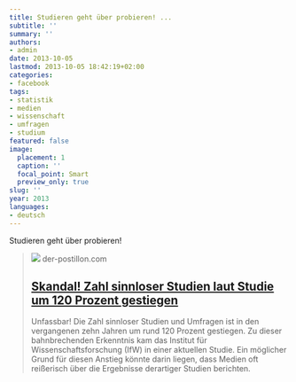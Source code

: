 ```yaml
---
title: Studieren geht über probieren! ...
subtitle: ''
summary: ''
authors:
- admin
date: 2013-10-05
lastmod: 2013-10-05 18:42:19+02:00
categories:
- facebook
tags:
- statistik
- medien
- wissenschaft
- umfragen
- studium
featured: false
image:
  placement: 1
  caption: ''
  focal_point: Smart
  preview_only: true
slug: ''
year: 2013
languages:
- deutsch
---
```


Studieren geht über probieren!
> [![](https://4.bp.blogspot.com/-R9tSgvKI7CE/UtB48cdQMfI/AAAAAAAAX-I/PdiuTmkMOZU/w1600/Fotolia_35316683_S.jpg)](http://www.der-postillon.com/2012/03/skandal-zahl-sinnloser-studien-um-120.html)
> der-postillon.com
> ## [Skandal! Zahl sinnloser Studien laut Studie um 120 Prozent gestiegen](http://www.der-postillon.com/2012/03/skandal-zahl-sinnloser-studien-um-120.html)
>
>Unfassbar! Die Zahl sinnloser Studien und Umfragen ist in den vergangenen zehn Jahren um rund 120 Prozent gestiegen. Zu dieser bahnbrechenden Erkenntnis kam das Institut für Wissenschaftsforschung (IfW) in einer aktuellen Studie. Ein möglicher Grund für diesen Anstieg könnte darin liegen, dass Medien oft reißerisch über die Ergebnisse derartiger Studien berichten.